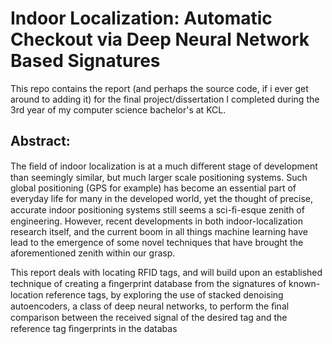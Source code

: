 # Indoor Localization: Automatic Checkout via Deep Neural Network Based Signatures

This repo contains the report (and perhaps the source code, if i ever get around to adding it) for the final project/dissertation I completed during the 3rd year of my computer science bachelor's at KCL.

## Abstract:

The ﬁeld of indoor localization is at a much diﬀerent stage of development than seemingly similar, but much larger scale positioning systems. Such global positioning (GPS for example) has become an essential part of everyday life for many in the developed world, yet the thought of precise, accurate indoor positioning systems still seems a sci-ﬁ-esque zenith of engineering. However, recent developments in both indoor-localization research itself, and the current boom in all things machine learning have lead to the emergence of some novel techniques that have brought the aforementioned zenith within our grasp.

This report deals with locating RFID tags, and will build upon an established technique of creating a ﬁngerprint database from the signatures of known-location reference tags, by exploring the use of stacked denoising autoencoders, a class of deep neural networks, to perform the ﬁnal comparison between the received signal of the desired tag and the reference tag ﬁngerprints in the databas
